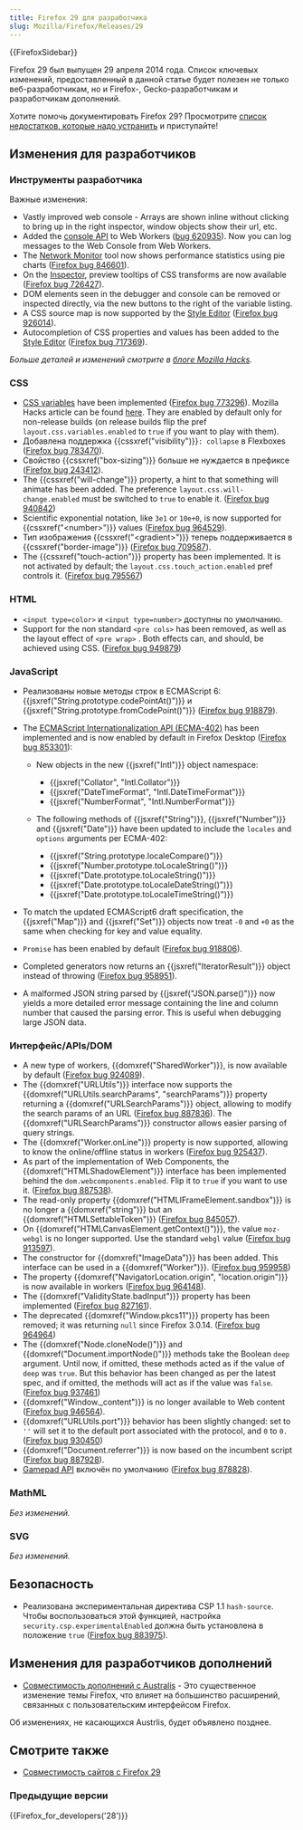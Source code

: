 ```yaml
---
title: Firefox 29 для разработчика
slug: Mozilla/Firefox/Releases/29
---
```


{{FirefoxSidebar}}

Firefox 29 был выпущен 29 апреля 2014 года. Список ключевых изменений, предоставленный в данной статье будет полезен не только веб-разработчикам, но и Firefox-, Gecko-разработчикам и разработчикам дополнений.

Хотите помочь документировать Firefox 29? Просмотрите [список недостатков, которые надо устранить](http://beta.elchi3.de/doctracker/#list=fx&version=28.0) и приступайте!

## Изменения для разработчиков

### Инструменты разработчика

Важные изменения:

- Vastly improved web console - Arrays are shown inline without clicking to bring up in the right inspector, window objects show their url, etc.
- Added the [console API](/docs/Web/API/console) to Web Workers ([bug 620935](https://bugzilla.mozilla.org/show_bug.cgi?id=620935)). Now you can log messages to the Web Console from Web Workers.
- The [Network Monitor](/ru/docs/Tools/Network_Monitor) tool now shows performance statistics using pie charts ([Firefox bug 846601](https://bugzil.la/846601)).
- On the [Inspector](/ru/docs/Tools/Page_Inspector), preview tooltips of CSS transforms are now available ([Firefox bug 726427](https://bugzil.la/726427)).
- DOM elements seen in the debugger and console can be removed or inspected directly, via the new buttons to the right of the variable listing.
- A CSS source map is now supported by the [Style Editor](/ru/docs/Tools/Style_Editor) ([Firefox bug 926014](https://bugzil.la/926014)).
- Autocompletion of CSS properties and values has been added to the [Style Editor](/ru/docs/Tools/Style_Editor) ([Firefox bug 717369](https://bugzil.la/717369)).

_Больше деталей и изменений смотрите в [блоге Mozilla Hacks](https://hacks.mozilla.org/2014/02/css-source-map-support-network-performance-analysis-more-firefox-developer-tools-episode-29/)._

### CSS

- [CSS variables](/ru/docs/Web/CSS/Using_CSS_variables) have been implemented ([Firefox bug 773296](https://bugzil.la/773296)). Mozilla Hacks article can be found [here](https://hacks.mozilla.org/2013/12/css-variables-in-firefox-nightly/). They are enabled by default only for non-release builds (on release builds flip the pref `layout.css.variables.enabled` to `true` if you want to play with them).
- Добавлена поддержка {{cssxref("visibility")}}`: collapse` в
  Flexboxes ([Firefox bug 783470](https://bugzil.la/783470)).
- Свойство {{cssxref("box-sizing")}} больше не нуждается в префиксе ([Firefox bug 243412](https://bugzil.la/243412)).
- The {{cssxref("will-change")}} property, a hint to that something will animate has been added. The preference `layout.css.will-change.enabled` must be switched to `true` to enable it. ([Firefox bug 940842](https://bugzil.la/940842))
- Scientific exponential notation, like `3e1` or `10e+0`, is now supported for {{cssxref("&lt;number&gt;")}} values ([Firefox bug 964529](https://bugzil.la/964529)).
- Тип изображения {{cssxref("&lt;gradient&gt;")}} теперь поддерживается в {{cssxref("border-image")}} ([Firefox bug 709587](https://bugzil.la/709587)).
- The {{cssxref("touch-action")}} property has been implemented. It is not activated by default; the `layout.css.touch_action.enabled` pref controls it. ([Firefox bug 795567](https://bugzil.la/795567))

### HTML

- `<input type=color>` и `<input type=number>` доступны по умолчанию.
- Support for the non standard `<pre cols>` has been removed, as well as the layout effect of `<pre wrap>` . Both effects can, and should, be achieved using CSS. ([Firefox bug 949879](https://bugzil.la/949879))

### JavaScript

- Реализованы новые методы строк в ECMAScript 6: {{jsxref("String.prototype.codePointAt()")}} и {{jsxref("String.prototype.fromCodePoint()")}} ([Firefox bug 918879](https://bugzil.la/918879)).
- The [ECMAScript Internationalization API (ECMA-402)](http://www.ecma-international.org/ecma-402/1.0/) has been implemented and is now enabled by default in Firefox Desktop ([Firefox bug 853301](https://bugzil.la/853301)):

  - New objects in the new {{jsxref("Intl")}} object namespace:

    - {{jsxref("Collator", "Intl.Collator")}}
    - {{jsxref("DateTimeFormat", "Intl.DateTimeFormat")}}
    - {{jsxref("NumberFormat", "Intl.NumberFormat")}}

  - The following methods of {{jsxref("String")}}, {{jsxref("Number")}} and {{jsxref("Date")}} have been updated to include the `locales` and `options` arguments per ECMA-402:

    - {{jsxref("String.prototype.localeCompare()")}}
    - {{jsxref("Number.prototype.toLocaleString()")}}
    - {{jsxref("Date.prototype.toLocaleString()")}}
    - {{jsxref("Date.prototype.toLocaleDateString()")}}
    - {{jsxref("Date.prototype.toLocaleTimeString()")}}

- To match the updated ECMAScript6 draft specification, the {{jsxref("Map")}} and {{jsxref("Set")}} objects now treat `-0` and `+0` as the same when checking for key and value equality.
- `Promise` has been enabled by default ([Firefox bug 918806](https://bugzil.la/918806)).
- Completed generators now returns an {{jsxref("IteratorResult")}} object instead of throwing ([Firefox bug 958951](https://bugzil.la/958951)).
- A malformed JSON string parsed by {{jsxref("JSON.parse()")}} now yields a more detailed error message containing the line and column number that caused the parsing error. This is useful when debugging large JSON data.

### Интерфейс/APIs/DOM

- A new type of workers, {{domxref("SharedWorker")}}, is now available by default ([Firefox bug 924089](https://bugzil.la/924089)).
- The {{domxref("URLUtils")}} interface now supports the {{domxref("URLUtils.searchParams", "searchParams")}} property returning a {{domxref("URLSearchParams")}} object, allowing to modify the search params of an URL ([Firefox bug 887836](https://bugzil.la/887836)). The {{domxref("URLSearchParams")}} constructor allows easier parsing of query strings.
- The {{domxref("Worker.onLine")}} property is now supported, allowing to know the online/offline status in workers ([Firefox bug 925437](https://bugzil.la/925437)).
- As part of the implementation of Web Components, the {{domxref("HTMLShadowElement")}} interface has been implemented behind the `dom.webcomponents.enabled`. Flip it to `true` if you want to use it. ([Firefox bug 887538](https://bugzil.la/887538)).
- The read-only property {{domxref("HTMLIFrameElement.sandbox")}} is no longer a {{domxref("string")}} but an {{domxref("HTMLSettableToken")}} ([Firefox bug 845057](https://bugzil.la/845057)).
- On {{domxref("HTMLCanvasElement.getContext()")}}, the value `moz-webgl` is no longer supported. Use the standard `webgl` value ([Firefox bug 913597](https://bugzil.la/913597)).
- The constructor for {{domxref("ImageData")}} has been added. This interface can be used in a {{domxref("Worker")}}. ([Firefox bug 959958](https://bugzil.la/959958))
- The property {{domxref("NavigatorLocation.origin", "location.origin")}} is now available in workers ([Firefox bug 964148](https://bugzil.la/964148)).
- The {{domxref("ValidityState.badInput")}} property has been implemented ([Firefox bug 827161](https://bugzil.la/827161)).
- The deprecated {{domxref("Window.pkcs11")}} property has been removed; it was returning `null` since Firefox 3.0.14. ([Firefox bug 964964](https://bugzil.la/964964))
- The {{domxref("Node.cloneNode()")}} and {{domxref("Document.importNode()")}} methods take the Boolean `deep` argument. Until now, if omitted, these methods acted as if the value of `deep` was `true`. But this behavior has been changed as per the latest spec, and if omitted, the methods will act as if the value was `false`. ([Firefox bug 937461](https://bugzil.la/937461))
- {{domxref("Window._content")}} is no longer available to Web content ([Firefox bug 946564](https://bugzil.la/946564)).
- {{domxref("URLUtils.port")}} behavior has been slightly changed: set to `''` will set it to the default port associated with the protocol, and `0` to `0.` ([Firefox bug 930450](https://bugzil.la/930450))
- {{domxref("Document.referrer")}} is now based on the incumbent script ([Firefox bug 887928](https://bugzil.la/887928)).
- [Gamepad API](/ru/docs/Web/Guide/API/Gamepad) включён по умолчанию ([Firefox bug 878828](https://bugzil.la/878828)).

### MathML

_Без изменений._

### SVG

_Без изменений._

## Безопасность

- Реализована экспериментальная директива CSP 1.1 `hash-source`. Чтобы воспользоваться этой функцией, настройка `security.csp.experimentalEnabled` должна быть установлена в положение `true` ([Firefox bug 883975](https://bugzil.la/883975)).

## Изменения для разработчиков дополнений

- [Совместимость дополнений с Australis](/en-US/Firefox/Australis_add-on_compat) - Это существенное изменение темы Firefox, что влияет на большинство расширений, связанных с пользовательским интерфейсом Firefox.

Об изменениях, не касающихся Austrlis, будет объявлено позднее.

## Смотрите также

- [Совместимость сайтов с Firefox 29](/ru/docs/Mozilla/Firefox/Releases/29/Site_Compatibility)

### Предыдущие версии

{{Firefox_for_developers('28')}}
